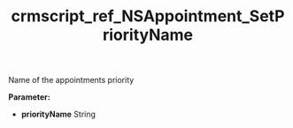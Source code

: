 ﻿---
title: crmscript_ref_NSAppointment_SetPriorityName
description: NSAppointment.SetPriorityName(String priorityName)
intellisense: NSAppointment.SetPriorityName
keywords: NSAppointment, GetPriorityName
so.topic: reference
---

Name of the appointments priority

**Parameter:** 
 - **priorityName** String

